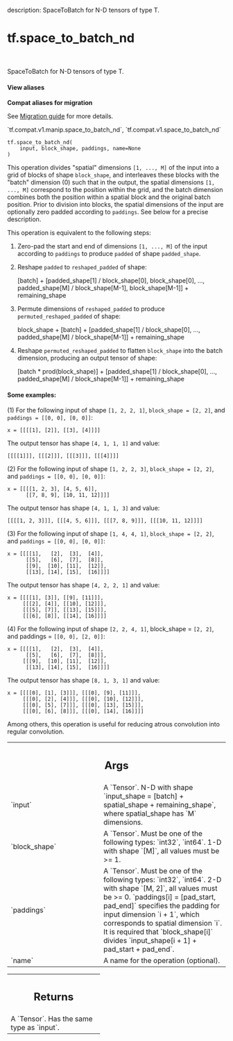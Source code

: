 description: SpaceToBatch for N-D tensors of type T.

<div itemscope itemtype="http://developers.google.com/ReferenceObject">
<meta itemprop="name" content="tf.space_to_batch_nd" />
<meta itemprop="path" content="Stable" />
</div>

# tf.space_to_batch_nd

<!-- Insert buttons and diff -->

<table class="tfo-notebook-buttons tfo-api nocontent" align="left">

</table>



SpaceToBatch for N-D tensors of type T.

<section class="expandable">
  <h4 class="showalways">View aliases</h4>
  <p>
<b>Compat aliases for migration</b>
<p>See
<a href="https://www.tensorflow.org/guide/migrate">Migration guide</a> for
more details.</p>
<p>`tf.compat.v1.manip.space_to_batch_nd`, `tf.compat.v1.space_to_batch_nd`</p>
</p>
</section>

<pre class="devsite-click-to-copy prettyprint lang-py tfo-signature-link">
<code>tf.space_to_batch_nd(
    input, block_shape, paddings, name=None
)
</code></pre>



<!-- Placeholder for "Used in" -->

This operation divides "spatial" dimensions `[1, ..., M]` of the input into a
grid of blocks of shape `block_shape`, and interleaves these blocks with the
"batch" dimension (0) such that in the output, the spatial dimensions
`[1, ..., M]` correspond to the position within the grid, and the batch
dimension combines both the position within a spatial block and the original
batch position.  Prior to division into blocks, the spatial dimensions of the
input are optionally zero padded according to `paddings`. See below for a
precise description.

This operation is equivalent to the following steps:

1. Zero-pad the start and end of dimensions `[1, ..., M]` of the
   input according to `paddings` to produce `padded` of shape `padded_shape`.

2. Reshape `padded` to `reshaped_padded` of shape:

     [batch] +
     [padded_shape[1] / block_shape[0],
       block_shape[0],
      ...,
      padded_shape[M] / block_shape[M-1],
      block_shape[M-1]] +
     remaining_shape

3. Permute dimensions of `reshaped_padded` to produce
   `permuted_reshaped_padded` of shape:

     block_shape +
     [batch] +
     [padded_shape[1] / block_shape[0],
      ...,
      padded_shape[M] / block_shape[M-1]] +
     remaining_shape

4. Reshape `permuted_reshaped_padded` to flatten `block_shape` into the batch
   dimension, producing an output tensor of shape:

     [batch * prod(block_shape)] +
     [padded_shape[1] / block_shape[0],
      ...,
      padded_shape[M] / block_shape[M-1]] +
     remaining_shape

#### Some examples:



(1) For the following input of shape `[1, 2, 2, 1]`, `block_shape = [2, 2]`, and
    `paddings = [[0, 0], [0, 0]]`:

```
x = [[[[1], [2]], [[3], [4]]]]
```

The output tensor has shape `[4, 1, 1, 1]` and value:

```
[[[[1]]], [[[2]]], [[[3]]], [[[4]]]]
```

(2) For the following input of shape `[1, 2, 2, 3]`, `block_shape = [2, 2]`, and
    `paddings = [[0, 0], [0, 0]]`:

```
x = [[[[1, 2, 3], [4, 5, 6]],
      [[7, 8, 9], [10, 11, 12]]]]
```

The output tensor has shape `[4, 1, 1, 3]` and value:

```
[[[[1, 2, 3]]], [[[4, 5, 6]]], [[[7, 8, 9]]], [[[10, 11, 12]]]]
```

(3) For the following input of shape `[1, 4, 4, 1]`, `block_shape = [2, 2]`, and
    `paddings = [[0, 0], [0, 0]]`:

```
x = [[[[1],   [2],  [3],  [4]],
      [[5],   [6],  [7],  [8]],
      [[9],  [10], [11],  [12]],
      [[13], [14], [15],  [16]]]]
```

The output tensor has shape `[4, 2, 2, 1]` and value:

```
x = [[[[1], [3]], [[9], [11]]],
     [[[2], [4]], [[10], [12]]],
     [[[5], [7]], [[13], [15]]],
     [[[6], [8]], [[14], [16]]]]
```

(4) For the following input of shape `[2, 2, 4, 1]`, block_shape = `[2, 2]`, and
    paddings = `[[0, 0], [2, 0]]`:

```
x = [[[[1],   [2],  [3],  [4]],
      [[5],   [6],  [7],  [8]]],
     [[[9],  [10], [11],  [12]],
      [[13], [14], [15],  [16]]]]
```

The output tensor has shape `[8, 1, 3, 1]` and value:

```
x = [[[[0], [1], [3]]], [[[0], [9], [11]]],
     [[[0], [2], [4]]], [[[0], [10], [12]]],
     [[[0], [5], [7]]], [[[0], [13], [15]]],
     [[[0], [6], [8]]], [[[0], [14], [16]]]]
```

Among others, this operation is useful for reducing atrous convolution into
regular convolution.

<!-- Tabular view -->
 <table class="responsive fixed orange">
<colgroup><col width="214px"><col></colgroup>
<tr><th colspan="2"><h2 class="add-link">Args</h2></th></tr>

<tr>
<td>
`input`
</td>
<td>
A `Tensor`.
N-D with shape `input_shape = [batch] + spatial_shape + remaining_shape`,
where spatial_shape has `M` dimensions.
</td>
</tr><tr>
<td>
`block_shape`
</td>
<td>
A `Tensor`. Must be one of the following types: `int32`, `int64`.
1-D with shape `[M]`, all values must be >= 1.
</td>
</tr><tr>
<td>
`paddings`
</td>
<td>
A `Tensor`. Must be one of the following types: `int32`, `int64`.
2-D with shape `[M, 2]`, all values must be >= 0.
  `paddings[i] = [pad_start, pad_end]` specifies the padding for input dimension
  `i + 1`, which corresponds to spatial dimension `i`.  It is required that
  `block_shape[i]` divides `input_shape[i + 1] + pad_start + pad_end`.
</td>
</tr><tr>
<td>
`name`
</td>
<td>
A name for the operation (optional).
</td>
</tr>
</table>



<!-- Tabular view -->
 <table class="responsive fixed orange">
<colgroup><col width="214px"><col></colgroup>
<tr><th colspan="2"><h2 class="add-link">Returns</h2></th></tr>
<tr class="alt">
<td colspan="2">
A `Tensor`. Has the same type as `input`.
</td>
</tr>

</table>

